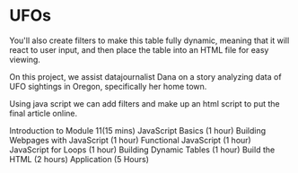 # UFOs

You'll also create filters to make this table fully dynamic, meaning that it will react to user input, and then place the table into an HTML file for easy viewing.

On this project, we assist datajournalist Dana on a story analyzing data of UFO sightings in Oregon, specifically her home town. 

Using java script we can add filters and make up an html script to put the final article online.

Introduction to Module 11(15 mins)
JavaScript Basics (1 hour)
Building Webpages with JavaScript (1 hour)
Functional JavaScript (1 hour)
JavaScript for Loops (1 hour)
Building Dynamic Tables (1 hour)
Build the HTML (2 hours)
Application (5 Hours)